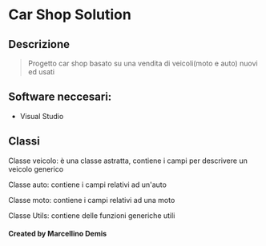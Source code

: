 # Car Shop Solution

## Descrizione
> Progetto car shop basato su una vendita di veicoli(moto e auto) nuovi ed usati

## Software neccesari:
* Visual Studio


## Classi ##

Classe veicolo: è una classe astratta, contiene i campi per descrivere un veicolo generico

Classe auto: contiene i campi relativi ad un'auto

Classe moto: contiene i campi relativi ad una moto

Classe Utils: contiene delle funzioni generiche utili

#### Created by Marcellino Demis
